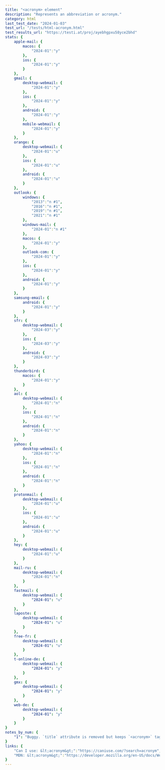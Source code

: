 ```yaml
---
title: "<acronym> element"
description: "Represents an abbreviation or acronym."
category: html
last_test_date: "2024-01-03"
test_url: "/tests/html-acronym.html"
test_results_url: "https://testi.at/proj/ayebhgpxu58yce2bhd"
stats: {
    apple-mail: {
        macos: {
            "2024-01":"y"
        },
        ios: {
            "2024-01":"y"
        }
    },
    gmail: {
        desktop-webmail: {
            "2024-01":"y"
        },
        ios: {
            "2024-01":"y"
        },
        android: {
            "2024-01":"y"
        },
        mobile-webmail: {
            "2024-01":"y"
        }
    },
    orange: {
        desktop-webmail: {
            "2024-01":"u"
        },
        ios: {
            "2024-01":"u"
        },
        android: {
            "2024-01":"u"
        }
    },
    outlook: {
        windows: {
            "2013":"n #1",
            "2016":"n #1",
            "2019":"n #1",
            "2021":"n #1"
        },
        windows-mail: {
            "2024-01":"n #1"
        },
        macos: {
            "2024-01":"y"
        },
        outlook-com: {
            "2024-01":"y"
        },
        ios: {
            "2024-01":"y"
        },
        android: {
            "2024-01":"y"
        }
    },
    samsung-email: {
        android: {
            "2024-01":"y"
        }
    },
    sfr: {
        desktop-webmail: {
            "2024-03":"y"
        },
        ios: {
            "2024-03":"y"
        },
        android: {
            "2024-03":"y"
        }
    },
    thunderbird: {
        macos: {
            "2024-01":"y"
        }
    },
    aol: {
        desktop-webmail: {
            "2024-01":"n"
        },
        ios: {
            "2024-01":"n"
        },
        android: {
            "2024-01":"n"
        }
    },
    yahoo: {
        desktop-webmail: {
            "2024-01":"n"
        },
        ios: {
            "2024-01":"n"
        },
        android: {
            "2024-01":"n"
        }
    },
    protonmail: {
        desktop-webmail: {
            "2024-01":"u"
        },
        ios: {
            "2024-01":"u"
        },
        android: {
            "2024-01":"u"
        }
    },
    hey: {
        desktop-webmail: {
            "2024-01":"u"
        }
    },
    mail-ru: {
        desktop-webmail: {
            "2024-01":"n"
        }
    },
    fastmail: {
        desktop-webmail: {
            "2024-01": "u"
        }
    },
    laposte: {
        desktop-webmail: {
            "2024-01": "u"
        }
    },
    free-fr: {
        desktop-webmail: {
            "2024-01": "u"
        }
    },
    t-online-de: {
        desktop-webmail: {
            "2024-01": "y"
        }
    },
    gmx: {
        desktop-webmail: {
            "2024-01": "y"
        }
    },
    web-de: {
        desktop-webmail: {
            "2024-01": "y"
        }
    }
}
notes_by_num: {
    "1": "Buggy. `title` attribute is removed but keeps `<acronym>` tag."
}
links: {
    "Can I use: &lt;acronym&gt;":"https://caniuse.com/?search=acronym",
    "MDN: &lt;acronym&gt;":"https://developer.mozilla.org/en-US/docs/Web/HTML/Element/acronym"
}
---
```

